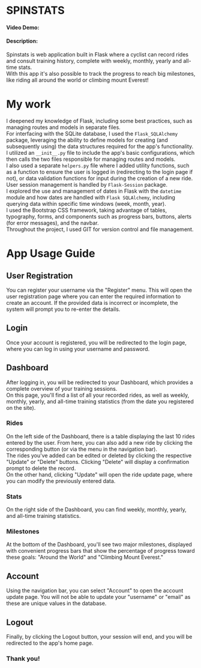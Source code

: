 # SPINSTATS
#### Video Demo:  <URL HERE>
#### Description:
Spinstats is web application built in Flask where a cyclist can record rides and consult training history, complete with weekly, monthly, yearly and all-time stats.\
With this app it's also possible to track the progress to reach big milestones, like riding all around the world or climbing mount Everest!

# My work
I deepened my knowledge of Flask, including some best practices, such as managing routes and models in separate files.  
For interfacing with the SQLite database, I used the `Flask_SQLAlchemy` package, leveraging the ability to define models for creating (and subsequently using) the data structures required for the app's functionality.  
I utilized an `__init__.py` file to include the app's basic configurations, which then calls the two files responsible for managing routes and models.  
I also used a separate `helpers.py` file where I added utility functions, such as a function to ensure the user is logged in (redirecting to the login page if not), or data validation functions for input during the creation of a new ride.  
User session management is handled by `Flask-Session` package.  
I explored the use and management of dates in Flask with the `datetime` module and how dates are handled with `Flask SQLAlchemy`, including querying data within specific time windows (week, month, year).  
I used the Bootstrap CSS framework, taking advantage of tables, typography, forms, and components such as progress bars, buttons, alerts (for error messages), and the navbar.  
Throughout the project, I used GIT for version control and file management.

# App Usage Guide  
## User Registration  
You can register your username via the "Register" menu. This will open the user registration page where you can enter the required information to create an account. If the provided data is incorrect or incomplete, the system will prompt you to re-enter the details.  

## Login  
Once your account is registered, you will be redirected to the login page, where you can log in using your username and password.  

## Dashboard  
After logging in, you will be redirected to your Dashboard, which provides a complete overview of your training sessions.  
On this page, you'll find a list of all your recorded rides, as well as weekly, monthly, yearly, and all-time training statistics (from the date you registered on the site).  

### Rides  
On the left side of the Dashboard, there is a table displaying the last 10 rides entered by the user. From here, you can also add a new ride by clicking the corresponding button (or via the menu in the navigation bar).  
The rides you've added can be edited or deleted by clicking the respective "Update" or "Delete" buttons. Clicking "Delete" will display a confirmation prompt to delete the record.  
On the other hand, clicking "Update" will open the ride update page, where you can modify the previously entered data.  

### Stats  
On the right side of the Dashboard, you can find weekly, monthly, yearly, and all-time training statistics.  

### Milestones  
At the bottom of the Dashboard, you'll see two major milestones, displayed with convenient progress bars that show the percentage of progress toward these goals: "Around the World" and "Climbing Mount Everest."  

## Account  
Using the navigation bar, you can select "Account" to open the account update page. You will not be able to update your "username" or "email" as these are unique values in the database.  

## Logout  
Finally, by clicking the Logout button, your session will end, and you will be redirected to the app's home page.  

### Thank you!